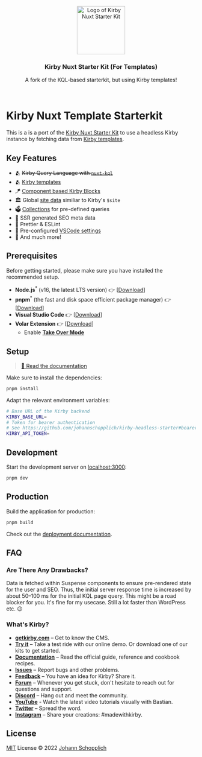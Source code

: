 <p align="center">
  <img src="https://nuxt-kql.jhnn.dev/logo-shadow.svg" alt="Logo of Kirby Nuxt Starter Kit" width="128" height="128">
</p>

<h3 align="center">Kirby Nuxt Starter Kit (For Templates)</h3>

<p align="center">
  A fork of the KQL-based starterkit, but using Kirby templates!<br>
</p>

<br>

# Kirby Nuxt Template Starterkit

This is a is a port of the [Kirby Nuxt Starter Kit](https://github.com/johannschopplich/kirby-nuxt-starterkit) to use a headless Kirby instance by fetching data from [Kirby templates](https://github.com/johannschopplich/kirby-headless-starter#templates).

## Key Features

- 🫂 ~~Kirby Query Language with [`nuxt-kql`](https://nuxt-kql.jhnn.dev)~~
- 🫂 [Kirby templates](https://github.com/johannschopplich/kirby-headless-starter#templates)
- 🪁 [Component based Kirby Blocks](./components/Kirby/Block/)
- 🏛 Global [site data](./plugins/site.ts) similiar to Kirby's `$site`
- 🗳 [Collections](./composables/collections.ts) for pre-defined queries
- 🔎 SSR generated SEO meta data
- 📐 Prettier & ESLint
- 🔢 Pre-configured [VSCode settings](./.vscode/settings.json)
- 🔖 And much more!

## Prerequisites

Before getting started, please make sure you have installed the recommended setup.

- **Node.js**<sup>\*</sup> (v16, the latest LTS version) 👉 [[Download](https://nodejs.org/en/download/)]
- **pnpm**<sup>\*</sup> (the fast and disk space efficient package manager) 👉 [[Download](https://pnpm.io/installation)]
- **Visual Studio Code** 👉 [[Download](https://code.visualstudio.com/)]
- **Volar Extension** 👉 [[Download](https://marketplace.visualstudio.com/items?itemName=johnsoncodehk.volar)]
  - Enable [**Take Over Mode**](https://vuejs.org/guide/typescript/overview.html#takeover-mode)

## Setup

> [📖 Read the documentation](https://nuxt-kql.jhnn.dev)

Make sure to install the dependencies:

```bash
pnpm install
```

Adapt the relevant environment variables:

```bash
# Base URL of the Kirby backend
KIRBY_BASE_URL=
# Token for bearer authentication
# See https://github.com/johannschopplich/kirby-headless-starter#bearer-token
KIRBY_API_TOKEN=
```

## Development

Start the development server on [localhost:3000](http://localhost:3000):

```bash
pnpm dev
```

## Production

Build the application for production:

```bash
pnpm build
```

Check out the [deployment documentation](https://v3.nuxtjs.org/docs/deployment).

## FAQ

### Are There Any Drawbacks?

Data is fetched within Suspense components to ensure pre-rendered state for the user and SEO. Thus, the initial server response time is increased by about 50–100 ms for the initial KQL page query. This might be a road blocker for you. It's fine for my usecase. Still a lot faster than WordPress etc. 😉

### What's Kirby?

- **[getkirby.com](https://getkirby.com)** – Get to know the CMS.
- **[Try it](https://getkirby.com/try)** – Take a test ride with our online demo. Or download one of our kits to get started.
- **[Documentation](https://getkirby.com/docs/guide)** – Read the official guide, reference and cookbook recipes.
- **[Issues](https://github.com/getkirby/kirby/issues)** – Report bugs and other problems.
- **[Feedback](https://feedback.getkirby.com)** – You have an idea for Kirby? Share it.
- **[Forum](https://forum.getkirby.com)** – Whenever you get stuck, don't hesitate to reach out for questions and support.
- **[Discord](https://chat.getkirby.com)** – Hang out and meet the community.
- **[YouTube](https://youtube.com/kirbyCasts)** - Watch the latest video tutorials visually with Bastian.
- **[Twitter](https://twitter.com/getkirby)** – Spread the word.
- **[Instagram](https://www.instagram.com/getkirby/)** – Share your creations: #madewithkirby.

## License

[MIT](./LICENSE) License © 2022 [Johann Schopplich](https://github.com/johannschopplich)
